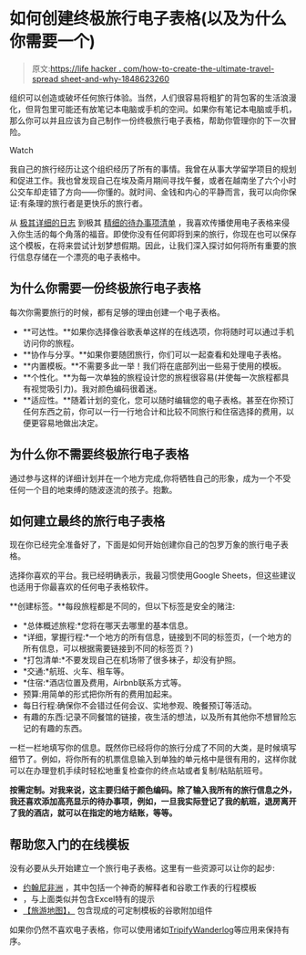 # 如何创建终极旅行电子表格(以及为什么你需要一个)

> 原文:[https://life hacker . com/how-to-create-the-ultimate-travel-spread sheet-and-why-1848623260](https://lifehacker.com/how-to-create-the-ultimate-travel-spreadsheet-and-why-1848623260)

组织可以创造或破坏任何旅行体验。当然，人们很容易将粗犷的背包客的生活浪漫化，但背包里可能还有放笔记本电脑或手机的空间。如果你有笔记本电脑或手机，那么你可以并且应该为自己制作一份终极旅行电子表格，帮助你管理你的下一次冒险。

Watch

我自己的旅行经历让这个组织经历了所有的事情。我曾在从事大学留学项目的规划和促进工作。我也曾发现自己在埃及斋月期间寻找午餐，或者在越南坐了六个小时公交车却走错了方向——你懂的。就时间、金钱和内心的平静而言，我可以向你保证:有条理的旅行者是更快乐的旅行者。

从 [极其详细的日志](https://lifehacker.com/why-you-should-replace-your-new-years-journal-with-a-sp-1848117995) 到极其 [精细的待办事项清单](https://lifehacker.com/how-to-make-extremely-elaborate-to-do-lists-in-google-s-1848517398) ，我喜欢传播使用电子表格来侵入你生活的每个角落的福音。即使你没有任何即将到来的旅行，你现在也可以保存这个模板，在将来尝试计划梦想假期。因此，让我们深入探讨如何将所有重要的旅行信息存储在一个漂亮的电子表格中。

## **为什么你需要一份终极旅行电子表格**

每次你需要旅行的时候，都有足够的理由创建一个电子表格。

*   **可达性。**如果你选择像谷歌表单这样的在线选项，你将随时可以通过手机访问你的旅程。
*   **协作与分享。**如果你要随团旅行，你们可以一起查看和处理电子表格。
*   **内置模板。**不需要多此一举！我们将在底部列出一些易于使用的模板。
*   **个性化。**为每一次单独的旅程设计您的旅程很容易(并使每一次旅程都具有视觉吸引力)。我对颜色编码很着迷。
*   **适应性。**随着计划的变化，您可以随时编辑您的电子表格。甚至在你预订任何东西之前，你可以一行一行地合计和比较不同旅行和住宿选择的费用，以便更容易地做出决定。

## **为什么你不需要终极旅行电子表格**

通过参与这样的详细计划并在一个地方完成,你将牺牲自己的形象，成为一个不受任何一个目的地束缚的随波逐流的孩子。抱歉。

## 如何建立最终的旅行电子表格

现在你已经完全准备好了，下面是如何开始创建你自己的包罗万象的旅行电子表格。

选择你喜欢的平台。我已经明确表示，我最习惯使用Google Sheets，但这些建议也适用于你最喜欢的任何电子表格软件。

**创建标签。**每段旅程都是不同的，但以下标签是安全的赌注:

*   *总体概述旅程:*您将在哪天去哪里的基本信息。
*   *详细，掌握行程:*一个地方的所有信息，链接到不同的标签页，(一个地方的所有信息，可以根据需要链接到不同的标签页？)
*   *打包清单:*不要发现自己在机场带了很多袜子，却没有护照。
*   *交通:*航班、火车、租车等。
*   *住宿:*酒店位置及费用，Airbnb联系方式等。
*   预算:用简单的形式把你所有的费用加起来。
*   每日行程:确保你不会错过任何会议、实地参观、晚餐预订等活动。
*   有趣的东西:记录不同餐馆的链接，夜生活的想法，以及所有其他你不想冒险忘记的有趣的东西。

一栏一栏地填写你的信息。既然你已经将你的旅行分成了不同的大类，是时候填写细节了。例如，将你所有的机票信息输入到单独的单元格中是很有用的，这样你就可以在办理登机手续时轻松地重复检查你的终点站或者复制/粘贴航班号。

**按需定制。对我来说，这主要归结于颜色编码。除了输入我所有的旅行信息之外，我还喜欢添加高亮显示的待办事项，例如，一旦我实际登记了我的航班，退房离开了我的酒店，就可以在指定的地方结账，等等。**

## **帮助您入门的在线模板**

没有必要从头开始建立一个旅行电子表格。这里有一些资源可以让你的起步:

*   [约翰尼非洲](https://johnnyafrica.com/travel-itinerary-planning-spreadsheet/) ，其中包括一个神奇的解释者和谷歌工作表的行程模板
*   ，与上面类似并包含Excel特有的提示
*   [【旅游地图】，](https://workspace.google.com/marketplace/app/travel_mapper/412821700766) 包含现成的可定制模板的谷歌附加组件

如果你仍然不喜欢电子表格，你可以使用诸如[Tripify](https://apps.apple.com/us/app/tripify-travel-better/id1138434260)[Wanderlog](https://apps.apple.com/us/app/wanderlog-travel-planner/id1476732439)等应用来保持有序。